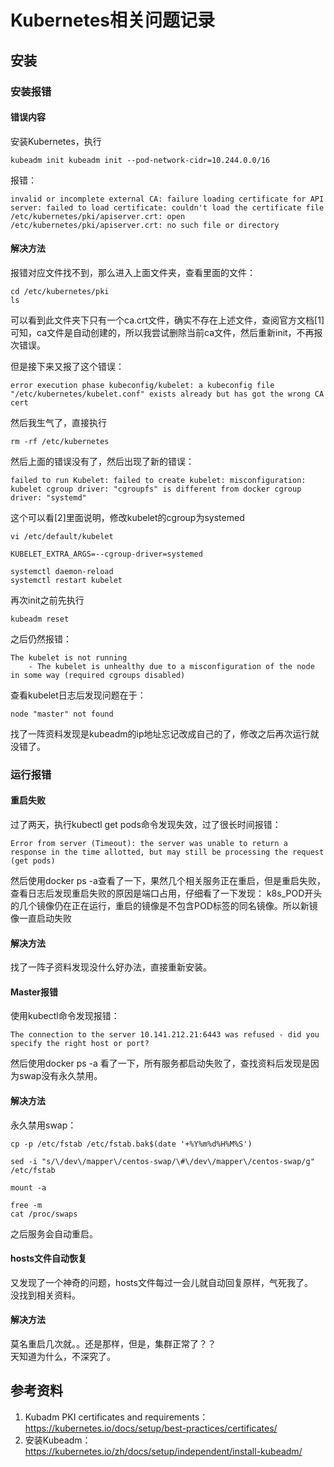 # Kubernetes相关问题记录
## 安装
### 安装报错
#### 错误内容
安装Kubernetes，执行
```
kubeadm init kubeadm init --pod-network-cidr=10.244.0.0/16
```
报错：
```
invalid or incomplete external CA: failure loading certificate for API server: failed to load certificate: couldn't load the certificate file /etc/kubernetes/pki/apiserver.crt: open /etc/kubernetes/pki/apiserver.crt: no such file or directory
```
#### 解决方法
报错对应文件找不到，那么进入上面文件夹，查看里面的文件：
```
cd /etc/kubernetes/pki
ls
```

可以看到此文件夹下只有一个ca.crt文件，确实不存在上述文件，查阅官方文档[1]可知，ca文件是自动创建的，所以我尝试删除当前ca文件，然后重新init，不再报次错误。

但是接下来又报了这个错误：
```
error execution phase kubeconfig/kubelet: a kubeconfig file "/etc/kubernetes/kubelet.conf" exists already but has got the wrong CA cert
```

然后我生气了，直接执行  
```
rm -rf /etc/kubernetes
```
然后上面的错误没有了，然后出现了新的错误：
```
failed to run Kubelet: failed to create kubelet: misconfiguration: kubelet cgroup driver: "cgroupfs" is different from docker cgroup driver: "systemd"
```
这个可以看[2]里面说明，修改kubelet的cgroup为systemed
```
vi /etc/default/kubelet

KUBELET_EXTRA_ARGS=--cgroup-driver=systemed

systemctl daemon-reload
systemctl restart kubelet
```
再次init之前先执行
```
kubeadm reset
```
之后仍然报错：
```
The kubelet is not running
	- The kubelet is unhealthy due to a misconfiguration of the node in some way (required cgroups disabled)
```
查看kubelet日志后发现问题在于：
```
node "master" not found
```
找了一阵资料发现是kubeadm的ip地址忘记改成自己的了，修改之后再次运行就没错了。

### 运行报错

#### 重启失败
过了两天，执行kubectl get pods命令发现失效，过了很长时间报错：
```
Error from server (Timeout): the server was unable to return a response in the time allotted, but may still be processing the request (get pods)
```
然后使用docker ps -a查看了一下，果然几个相关服务正在重启，但是重启失败，查看日志后发现重启失败的原因是端口占用，仔细看了一下发现：
k8s_POD开头的几个镜像仍在正在运行，重启的镜像是不包含POD标签的同名镜像。所以新镜像一直启动失败

#### 解决方法
找了一阵子资料发现没什么好办法，直接重新安装。

#### Master报错
使用kubectl命令发现报错：
```
The connection to the server 10.141.212.21:6443 was refused - did you specify the right host or port?
```
然后使用docker ps -a 看了一下，所有服务都启动失败了，查找资料后发现是因为swap没有永久禁用。

#### 解决方法
永久禁用swap：
```shell
cp -p /etc/fstab /etc/fstab.bak$(date '+%Y%m%d%H%M%S')

sed -i "s/\/dev\/mapper\/centos-swap/\#\/dev\/mapper\/centos-swap/g" /etc/fstab

mount -a

free -m
cat /proc/swaps
```
之后服务会自动重启。

#### hosts文件自动恢复
又发现了一个神奇的问题，hosts文件每过一会儿就自动回复原样，气死我了。  
没找到相关资料。

#### 解决方法
莫名重启几次就。。还是那样，但是，集群正常了？？  
天知道为什么，不深究了。
## 参考资料
1. Kubadm PKI certificates and requirements：https://kubernetes.io/docs/setup/best-practices/certificates/
2. 安装Kubeadm：https://kubernetes.io/zh/docs/setup/independent/install-kubeadm/
